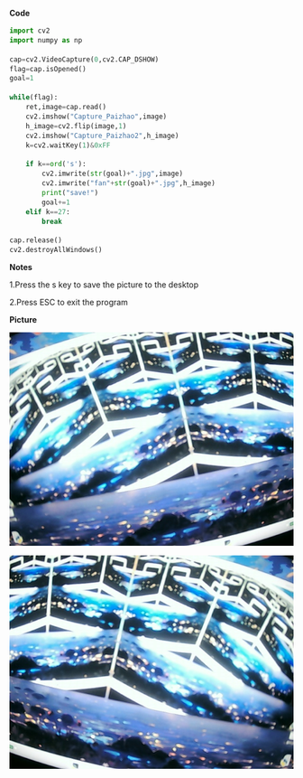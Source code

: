 **Code**

```python
import cv2
import numpy as np

cap=cv2.VideoCapture(0,cv2.CAP_DSHOW)
flag=cap.isOpened()
goal=1

while(flag):
    ret,image=cap.read()
    cv2.imshow("Capture_Paizhao",image)
    h_image=cv2.flip(image,1)
    cv2.imshow("Capture_Paizhao2",h_image)
    k=cv2.waitKey(1)&0xFF
    
    if k==ord('s'):  
        cv2.imwrite(str(goal)+".jpg",image)
        cv2.imwrite("fan"+str(goal)+".jpg",h_image)
        print("save!")
        goal+=1
    elif k==27: 
        break
        
cap.release()
cv2.destroyAllWindows()
```

**Notes**

1.Press the s key to save the picture to the desktop

2.Press ESC to exit the program

**Picture**

![Picture1](https://github.com/ophwsjtu18/ohw21f/blob/e44ccfe58dc2e173c8215b8975548b84c68e2ae3/yzx/11.3/picture1.jpg)

![Picture2](https://github.com/ophwsjtu18/ohw21f/blob/e44ccfe58dc2e173c8215b8975548b84c68e2ae3/yzx/11.3/picture2.jpg)
